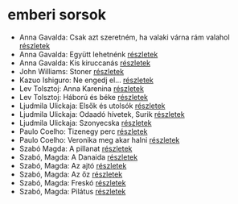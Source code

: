 # emberi sorsok

- Anna Gavalda: Csak azt szeretném, ha valaki várna rám valahol [részletek](_details/Anna%20Gavalda.md#id_1305)
- Anna Gavalda: Együtt lehetnénk [részletek](_details/Anna%20Gavalda.md#id_1306)
- Anna Gavalda: Kis kiruccanás [részletek](_details/Anna%20Gavalda.md#id_1427)
- John Williams: Stoner [részletek](_details/John%20Williams.md#id_1004)
- Kazuo Ishiguro: Ne engedj el… [részletek](_details/Kazuo%20Ishiguro.md#id_158)
- Lev Tolsztoj: Anna Karenina [részletek](_details/Lev%20Tolsztoj.md#id_778)
- Lev Tolsztoj: Háború és béke [részletek](_details/Lev%20Tolsztoj.md#id_563)
- Ljudmila Ulickaja: Elsők és utolsók [részletek](_details/Ljudmila%20Ulickaja.md#id_1287)
- Ljudmila Ulickaja: Odaadó hívetek, Surik [részletek](_details/Ljudmila%20Ulickaja.md#id_1291)
- Ljudmila Ulickaja: Szonyecska [részletek](_details/Ljudmila%20Ulickaja.md#id_1289)
- Paulo Coelho: Tizenegy perc [részletek](_details/Paulo%20Coelho.md#id_263)
- Paulo Coelho: Veronika meg akar halni [részletek](_details/Paulo%20Coelho.md#id_264)
- Szabó Magda: A pillanat [részletek](_details/Szab%C3%B3%20Magda.md#id_1336)
- Szabó, Magda: A Danaida [részletek](_details/Szab%C3%B3%2C%20Magda.md#id_1350)
- Szabó, Magda: Az ajtó [részletek](_details/Szab%C3%B3%2C%20Magda.md#id_1357)
- Szabó, Magda: Az őz [részletek](_details/Szab%C3%B3%2C%20Magda.md#id_1348)
- Szabó, Magda: Freskó [részletek](_details/Szab%C3%B3%2C%20Magda.md#id_1347)
- Szabó, Magda: Pilátus [részletek](_details/Szab%C3%B3%2C%20Magda.md#id_1351)